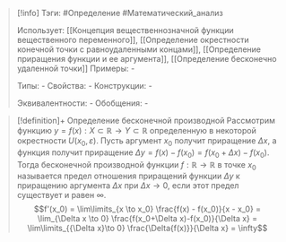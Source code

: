> [!info]
> Тэги: #Определение #Математический_анализ   
> 
> Использует: [[Концепция вещественнозначной функции вещественного переменного]], [[Определение окрестности конечной точки с равноудаленными концами]], [[Определение приращения функции и ее аргумента]], [[Определение бесконечно удаленной точки]]
> Примеры: *-*
> 
> Типы: *-*
> Свойства: *-*
> Конструкции: *-*
> 
> Эквивалентности: *-*
> Обобщения: *-*

> [!definition]+ Определение бесконечной производной
> Рассмотрим функцию $y = f(x):X \subset \mathbb{R}\rightarrow Y \subset \mathbb{R}$ определенную в некоторой окрестности $U(x_0, \varepsilon)$. Пусть аргумент $x_0$ получит приращение $\Delta x$, а функция получит приращение $\Delta y = f(x) - f(x_0) = f(x_0 + \Delta x) - f(x_0)$. Тогда бесконечной производной функции $f: \mathbb{R}\rightarrow \mathbb{R}$ в точке $x_0$ называется предел отношения приращений функции $\Delta y$ к приращению аргумента $\Delta x$ при $\Delta x \to 0$, если этот предел существует и равен $\infty$. $$f'(x_0) = \lim\limits_{x \to x_0} \frac{f(x) - f(x_0)}{x - x_0} = \lim_{\Delta x \to 0} \frac{f(x_0+\Delta x)-f(x_0)}{\Delta x} = \lim\limits_{{\Delta x}\to 0} \frac{\Delta{f(x)}}{\Delta x} = \infty$$
